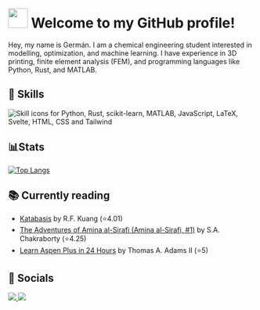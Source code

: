 # <img src="https://i.imgur.com/oCnBNlC.gif" width="40"> Welcome to my GitHub profile! 
Hey, my name is Germán. I am a chemical engineering student interested in modelling, optimization, and machine learning. I have experience in 3D printing, finite element analysis (FEM), and programming languages like Python, Rust, and MATLAB.

## 🧰 Skills
<img align="left" alt="Skill icons for Python, Rust, scikit-learn, MATLAB, JavaScript, LaTeX, Svelte, HTML, CSS and Tailwind" style="padding-right:10px;" src="https://skillicons.dev/icons?i=py,rust,sklearn,matlab,js,latex,svelte,html,css,tailwind"/>

<br/>
<br/>

## 📊Stats
[![Top Langs](https://github-readme-stats.vercel.app/api/top-langs/?username=GermanHeim&theme=tokyonight&layout=compact&hide=jupyter%20notebook,css)](https://github.com/anuraghazra/github-readme-stats)

## 📚 Currently reading 
<!-- GOODREADS-LIST:START -->
- [Katabasis](https://www.goodreads.com/review/show/7331346496?utm_medium=api&utm_source=rss) by R.F. Kuang (⭐️4.01)
- [The Adventures of Amina al-Sirafi (Amina al-Sirafi, #1)](https://www.goodreads.com/review/show/5582845058?utm_medium=api&utm_source=rss) by S.A. Chakraborty (⭐️4.25)
- [Learn Aspen Plus in 24 Hours](https://www.goodreads.com/review/show/7529755851?utm_medium=api&utm_source=rss) by Thomas A. Adams II (⭐️5)
<!-- GOODREADS-LIST:END -->

## 🔗 Socials 
<a href="https://germanheim.com">
<img src="https://img.shields.io/badge/Website-germanheim.com-blue?style=for-the-badge">
</a>
<a href="mailto:contacto@germanheim.com">
<img src="https://img.shields.io/badge/Email-contacto%40germanheim.com-red?style=for-the-badge&logo=gmail">
</a>
